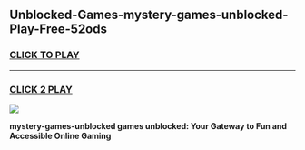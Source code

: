 
## Unblocked-Games-mystery-games-unblocked-Play-Free-52ods
<h3>
<a href="https://premium76.site?title=mystery-games-unblocked&ref=10A">CLICK TO PLAY</a></h3>
<hr>

<h3>
<a href="https://premium76.site?title=mystery-games-unblocked&ref=10A">CLICK 2 PLAY</a>
  
</h3>

<a href="https://premium76.site?title=mystery-games-unblocked&ref=10A"><img src="https://clearcache.store/games.png"></a>


**mystery-games-unblocked games unblocked: Your Gateway to Fun and Accessible Online Gaming**
